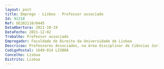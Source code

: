 ```yaml
--- 
layout: post
title: Emprego - Lisboa - Professor associado
Id: 91218
Ref: OE202110/0445
DataAbertura: 2021-10-19
DataFecho: 2021-12-02
Trabalho: Professor associado
Empregador: Faculdade de Direito da Universidade de Lisboa
Descricao: Professores Associados, na área disciplinar de Ciências Jurídico Políticas da Faculdade de Direito da Universidade de Lisboa
CodigoPostal: 1649-014 LISBOA
Concelho: Lisboa
Distrito: Lisboa
--- 
```


